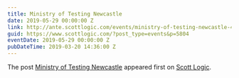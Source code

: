 ```yaml
---
title: Ministry of Testing Newcastle
date: 2019-05-29 00:00:00 Z
link: http://ante.scottlogic.com/events/ministry-of-testing-newcastle-4/
guid: https://www.scottlogic.com/?post_type=events&p=5804
eventDate: 2019-05-29 00:00:00 Z
pubDateTime: 2019-03-20 14:36:00 Z
---
```


<p>The post <a rel="nofollow" href="http://ante.scottlogic.com/events/ministry-of-testing-newcastle-4/">Ministry of Testing Newcastle</a> appeared first on <a rel="nofollow" href="http://ante.scottlogic.com">Scott Logic</a>.</p>